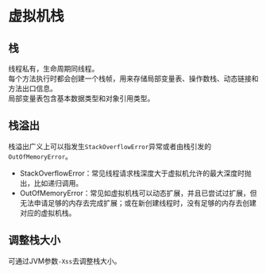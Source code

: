 # 虚拟机栈

## 栈
线程私有，生命周期同线程。<br/>
每个方法执行时都会创建一个栈帧，用来存储局部变量表、操作数栈、动态链接和方法出口信息。<br/>
局部变量表包含基本数据类型和对象引用类型。

## 栈溢出
栈溢出广义上可以指发生`StackOverflowError`异常或者由栈引发的`OutOfMemoryError`。
* StackOverflowError：常见线程请求栈深度大于虚拟机允许的最大深度时抛出，比如递归调用。
* OutOfMemoryError：常见如虚拟机栈可以动态扩展，并且已尝试过扩展，但无法申请足够的内存去完成扩展；或在新创建线程时，没有足够的内存去创建对应的虚拟机栈。

## 调整栈大小
可通过JVM参数`-Xss`去调整栈大小。

  